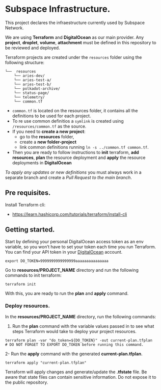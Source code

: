 # Subspace Infrastructure.

This project declares the infraestructure currently used by Subspace Network.

We are using **Terraform** and **DigitalOcean** as our main provider. 
Any **project**, **droplet**, **volume**, **attachment** must be defined in this repository to be reviewed and deployed.

Terraform projects are created under the `resources` folder using the following structure:

```
└──  resources
    └── aries-dev/
    └── aries-test-a/
    └── aries-test-b/
    └── polkadot-archive/
    └── status-page/
    └── telemetry/
    └── common.tf 
```

- `common.tf` is located on the resources folder, it contains all the definitions to be used for each project. 
- To re use common definitios a `symlink` is created using `/resources/common.tf` as the source.
- If you need to **create a new project**:
    - go to the **resources** folder, 
    - create a **new folder-project** 
    - link common definitions running `ln -s ../common.tf common.tf`. 
- Then you are ready to follow instructions to **init** terraform, **add resources**, **plan** the resource deployment and **apply** the resource deployments in **DigitalOcean**

_To apply any updates or new definitions_ you must always work in a separate branch and create a _Pull Request to the main branch_. 


## Pre requisites.

Install Terraform cli:

- https://learn.hashicorp.com/tutorials/terraform/install-cli

## Getting started.

Start by defining your personal DigitalOcean access token as an env variable, so you won’t have to set your token each time you run Terraform.
You can find your API token in your [DigitalOcean](https://cloud.digitalocean.com/account/api/tokens) account.

```
export DO_TOKEN=9999999999999999aaaaaaaaaaaaaaa
```

Go to **resources/PROJECT_NAME** directory and run the following commands to init terraform:

```
terraform init
```

With this, you are ready to run the **plan** and **apply** command.

### Deploy resources.

In the **resources/PROJECT_NAME** directory, run the following commands:

1. Run the **plan** command with the variable values passed in to see what steps Terraform would take to deploy your project resources.

```SH
terraform plan -var "do_token=${DO_TOKEN}" -out current-plan.tfplan
# DO NOT FORGET TO EXPORT DO_TOKEN before running this command. 
```

2- Run the **apply** command with the generated **current-plan.tfplan**.

```SH
terraform apply "current-plan.tfplan"
```

Terraform will apply changes and generate/update the **.tfstate** file.
Be aware that state files can contain sensitive information. Do not expose it to the public repository.
